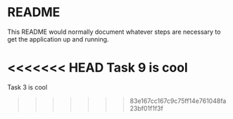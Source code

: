 # README

This README would normally document whatever steps are necessary to get the
application up and running.

<<<<<<< HEAD
Task 9 is cool
=======
Task 3 is cool
>>>>>>> 83e167cc167c9c75ff14e761048fa23bf01f1f3f
